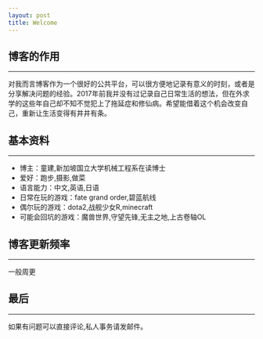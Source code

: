 ```yaml
---
layout: post
title: Welcome
---
```


## 博客的作用
----

对我而言博客作为一个很好的公共平台，可以很方便地记录有意义的时刻，或者是分享解决问题的经验。2017年前我并没有过记录自己日常生活的想法，但在外求学的这些年自己却不知不觉犯上了拖延症和修仙病。希望能借着这个机会改变自己，重新让生活变得有井井有条。

## 基本资料
----

-  博主：童建,新加坡国立大学机械工程系在读博士
-  爱好：跑步,摄影,做菜
-  语言能力：中文,英语,日语
-  日常在玩的游戏：fate grand order,碧蓝航线
-  偶尔玩的游戏：dota2,战舰少女R,minecraft
-  可能会回坑的游戏：魔兽世界,守望先锋,无主之地,上古卷轴OL

## 博客更新频率
---

一般周更


## 最后
---

如果有问题可以直接评论,私人事务请发邮件。
